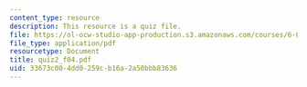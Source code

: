 ```yaml
---
content_type: resource
description: This resource is a quiz file.
file: https://ol-ocw-studio-app-production.s3.amazonaws.com/courses/6-002-circuits-and-electronics-spring-2007/33673c004dd0259cb16a2a50bbb83636_quiz2_f04.pdf
file_type: application/pdf
resourcetype: Document
title: quiz2_f04.pdf
uid: 33673c00-4dd0-259c-b16a-2a50bbb83636
---
```


